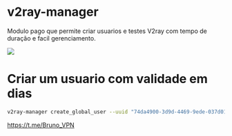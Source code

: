 # v2ray-manager

Modulo pago que permite criar usuarios e testes V2ray com tempo de duração e facil gerenciamento.

![](https://cdn-server.discloud.app/cdn/uploads/image/3w71rczj621pt7qa025h.png)

# Criar um usuario com validade em dias
```bash
v2ray-manager create_global_user --uuid "74da4900-3d9d-4469-9ede-037d01f73cbf" --email "user@email.com" --validate 30
```

https://t.me/Bruno_VPN
